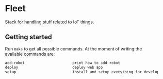 # Fleet

Stack for handling stuff related to IoT things.

## Getting started

Run `make` to get all possible commands. At the moment of writing the available commands are:

```bash
add-robot                      print how to add robot
deploy                         deploy web app
setup                          install and setup everything for development
```
